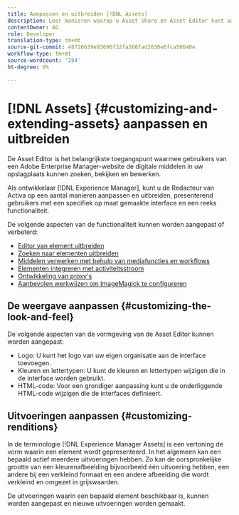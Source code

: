 ```yaml
---
title: Aanpassen en uitbreiden [!DNL Assets]
description: Leer manieren waarop u Asset Share en Asset Editor kunt aanpassen en uitbreiden, waarmee gebruikers een specifiek op maat gemaakte interface en een set functies krijgen.
contentOwner: AG
role: Developer
translation-type: tm+mt
source-git-commit: 48726639e93696f32fa368fad2630e6fca50640e
workflow-type: tm+mt
source-wordcount: '254'
ht-degree: 0%

---
```



# [!DNL Assets] {#customizing-and-extending-assets} aanpassen en uitbreiden

De Asset Editor is het belangrijkste toegangspunt waarmee gebruikers van een Adobe Enterprise Manager-website de digitale middelen in uw opslagplaats kunnen zoeken, bekijken en bewerken.

Als ontwikkelaar [!DNL Experience Manager], kunt u de Redacteur van Activa op een aantal manieren aanpassen en uitbreiden, presenterend gebruikers met een specifiek op maat gemaakte interface en een reeks functionaliteit.

De volgende aspecten van de functionaliteit kunnen worden aangepast of verbeterd:

* [Editor van element uitbreiden](asseteditorx.md)
* [Zoeken naar elementen uitbreiden](searchx.md)
* [Middelen verwerken met behulp van mediafuncties en workflows](media-handlers.md)
* [Elementen integreren met activiteitsstroom](extending-activity-stream.md)
* [Ontwikkeling van proxy&#39;s](proxy.md)
* [Aanbevolen werkwijzen om ImageMagick te configureren](best-practices-for-imagemagick.md)

## De weergave aanpassen {#customizing-the-look-and-feel}

De volgende aspecten van de vormgeving van de Asset Editor kunnen worden aangepast:

* Logo: U kunt het logo van uw eigen organisatie aan de interface toevoegen.
* Kleuren en lettertypen: U kunt de kleuren en lettertypen wijzigen die in de interface worden gebruikt.
* HTML-code: Voor een grondiger aanpassing kunt u de onderliggende HTML-code wijzigen die de interfaces definieert.

## Uitvoeringen aanpassen {#customizing-renditions}

In de terminologie [!DNL Experience Manager Assets] is een vertoning de vorm waarin een element wordt gepresenteerd. In het algemeen kan een bepaald actief meerdere uitvoeringen hebben. Zo kan de oorspronkelijke grootte van een kleurenafbeelding bijvoorbeeld één uitvoering hebben, een andere bij een verkleind formaat en een andere afbeelding die wordt verkleind en omgezet in grijswaarden.

De uitvoeringen waarin een bepaald element beschikbaar is, kunnen worden aangepast en nieuwe uitvoeringen worden gemaakt.
